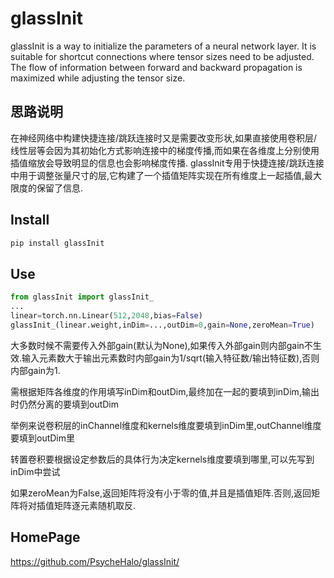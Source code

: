 # glassInit
glassInit is a way to initialize the parameters of a neural network layer. It is suitable for shortcut connections where tensor sizes need to be adjusted. The flow of information between forward and backward propagation is maximized while adjusting the tensor size.  

## 思路说明
在神经网络中构建快捷连接/跳跃连接时又是需要改变形状,如果直接使用卷积层/线性层等会因为其初始化方式影响连接中的梯度传播,而如果在各维度上分别使用插值缩放会导致明显的信息也会影响梯度传播. glassInit专用于快捷连接/跳跃连接中用于调整张量尺寸的层,它构建了一个插值矩阵实现在所有维度上一起插值,最大限度的保留了信息.

## Install
```bash
pip install glassInit
```

## Use
```python
from glassInit import glassInit_
...
linear=torch.nn.Linear(512,2048,bias=False)
glassInit_(linear.weight,inDim=...,outDim=0,gain=None,zeroMean=True)
```
大多数时候不需要传入外部gain(默认为None),如果传入外部gain则内部gain不生效.输入元素数大于输出元素数时内部gain为1/sqrt(输入特征数/输出特征数),否则内部gain为1.

需根据矩阵各维度的作用填写inDim和outDim,最终加在一起的要填到inDim,输出时仍然分离的要填到outDim

举例来说卷积层的inChannel维度和kernels维度要填到inDim里,outChannel维度要填到outDim里

转置卷积要根据设定参数后的具体行为决定kernels维度要填到哪里,可以先写到inDim中尝试

如果zeroMean为False,返回矩阵将没有小于零的值,并且是插值矩阵.否则,返回矩阵将对插值矩阵逐元素随机取反.   


## HomePage
<https://github.com/PsycheHalo/glassInit/>
